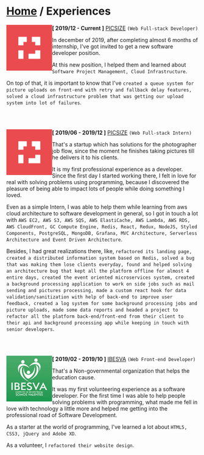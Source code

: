 # [Home](README.md) / Experiences

<img src="assets/experiences/picsize.jpg" href="picsize.com.br" align="left" width="120">

**[ 2019/12 - Current ]** [PICSIZE](https://picsize.com.br) ``(Web Full-stack Developer)``

In december of 2019, after completing almost 6 months of internship, I've got invited to get a new software developer position.

At this new position, I helped them and learned about `Software Project Management, Cloud Infrastructure`.

On top of that, it is important to know that I've `created a queue system for picture uploads on front-end with retry and fallback delay features, solved a cloud infrastructure problem that was getting our upload system into lot of failures`.

<br></br>

<img src="assets/experiences/picsize.jpg" href="picsize.com.br" align="left" width="120">


**[ 2019/06 - 2019/12 ]** [PICSIZE](https://picsize.com.br) ``(Web Full-stack Intern)``

That's a startup which has solutions for the photographer job flow, since the moment he finishes taking pictures till he delivers it to his clients. 

It is my first professional experience as a developer. Since the first day I started working there, I felt in love for real with solving problems using programming, because I discovered the pleasure of being able to impact lots of people while doing something I loved.

Even as a simple Intern, I was able to help them while learning from aws cloud architecture to software development in general, so I got in touch a lot with `AWS EC2, AWS S3, AWS SQS, AWS ElastiCache, AWS Lambda, AWS RDS, AWS CloudFront, GC Compute Engine, Redis, React, Redux, NodeJS, Styled Components, PostgreSQL, MongoDB, Grafana, MVC Architecture, Serverless Architecture and Event Driven Architecture`.

Besides, I had great realizations there, like, `refactored its landing page, created a distributed information system based on Redis, solved a bug that was making them lose clients everyday, found and helped solving an architecture bug that kept all the platform offline for almost 4 entire days, created the event oriented microservices system, created a background processing application to work on side jobs such as mail sending and pictures processing, made a custom react hook for data validation/sanitization with help of back-end to improve user feedback, created a log system for some background processing jobs and picture uploads, made some data reports and headed a project to refactor all the platform back-end/front-end from their client to their api and background processing app while keeping in touch with senior developers`.

<br></br>

<img src="assets/experiences/ibesva.jpeg" align="left" width="120">

**[ 2019/02 - 2019/10 ]** [IBESVA](https://ibesva.netlify.com) ``(Web Front-end Developer)``

That's a Non-governmental organization that helps the education cause.

It was my first volunteering experience as a software developer. For the first time I was able to help people solving problems with programming, what made me fell in love with technology a little more and helped me getting into the professional road of Software Development.

As a starter at the world of programming, I've learned a lot about `HTML5, CSS3, jQuery and Adobe XD`.

As a volunteer, I `refactored their website design`.
